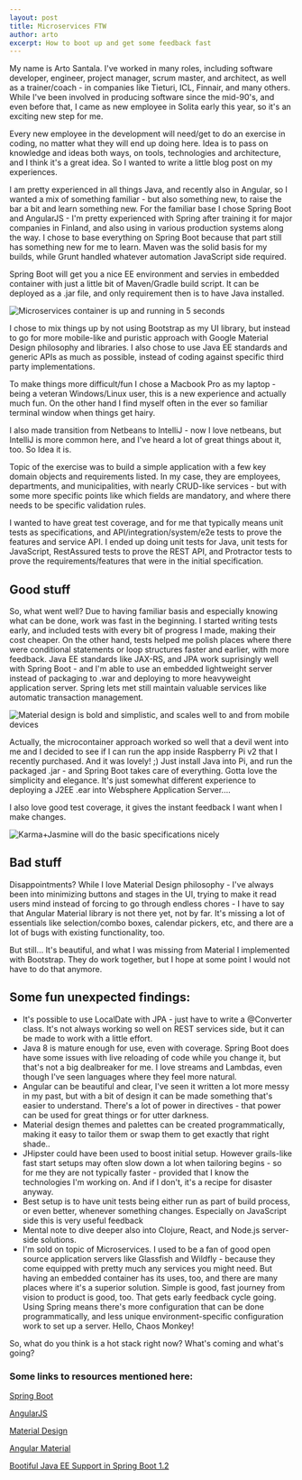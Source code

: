 ```yaml
---
layout: post
title: Microservices FTW
author: arto
excerpt: How to boot up and get some feedback fast
---
```


My name is Arto Santala. I've worked in many roles, including software developer, engineer, project manager, scrum master, and architect, as well as a trainer/coach - in companies like Tieturi, ICL, Finnair, and many others. While I've been involved in producing software since the mid-90's, and even before that, I came as new employee in Solita early this year, so it's an exciting new step for me.

Every new employee in the development will need/get to do an exercise in coding, no matter what they will end up doing here. Idea is to pass on knowledge and ideas both ways, on tools, technologies and architecture, and I think it's a great idea. So I wanted to write a little blog post on my experiences.

I am pretty experienced in all things Java, and recently also in Angular, so I wanted a mix of something familiar - but also something new, to raise the bar a bit and learn something new. For the familiar base I chose Spring Boot and AngularJS - I'm pretty experienced with Spring after training it for major companies in Finland, and also using in various production systems along the way. I chose to base everything on Spring Boot because that part still has something new for me to learn. Maven was the solid basis for my builds, while Grunt handled whatever automation JavaScript side required.

Spring Boot will get you a nice EE environment and servies in embedded container with just a little bit of Maven/Gradle build script. It can be deployed as a .jar file, and only requirement then is to have Java installed.

![Microservices container is up and running in 5 seconds](/img/microservices/springbootrun.png)

I chose to mix things up by not using Bootstrap as my UI library, but instead to go for more mobile-like and puristic approach with Google Material Design philosophy and libraries. I also chose to use Java EE standards and generic APIs as much as possible, instead of coding against specific third party implementations.

To make things more difficult/fun I chose a Macbook Pro as my laptop - being a veteran Windows/Linux user, this is a new experience and actually much fun. On the other hand I find myself often in the ever so familiar terminal window when things get hairy.

I also made transition from Netbeans to IntelliJ - now I love netbeans, but IntelliJ is more common here, and I've heard a lot of great things about it, too. So Idea it is.

Topic of the exercise was to build a simple application with a few key domain objects and requirements listed. In my case, they are employees, departments, and municipalities, with nearly CRUD-like services - but with some more specific points like which fields are mandatory, and where there needs to be specific validation rules.

I wanted to have great test coverage, and for me that typically means unit tests as specifications, and API/integration/system/e2e tests to prove the features and service API. I ended up doing unit tests for Java, unit tests for JavaScript, RestAssured tests to prove the REST API, and Protractor tests to prove the requirements/features that were in the initial specification.

## Good stuff

So, what went well? Due to having familiar basis and especially knowing what can be done, work was fast in the beginning. I started writing tests early, and included tests with every bit of progress I made, making their cost cheaper. On the other hand, tests helped me polish places where there were conditional statements or loop structures faster and earlier, with more feedback. Java EE standards like JAX-RS, and JPA work suprisingly well with Spring Boot - and I'm able to use an embedded lightweight server instead of packaging to .war and deploying to more heavyweight application server. Spring lets met still maintain valuable services like automatic transaction management.

![Material design is bold and simplistic, and scales well to and from mobile devices](/img/microservices/employeesapp.png)

Actually, the microcontainer approach worked so well that a devil went into me and I decided to see if I can run the app inside Raspberry Pi v2 that I recently purchased. And it was lovely! ;) Just install Java into Pi, and run the packaged .jar - and Spring Boot takes care of everything. Gotta love the simplicity and elegance. It's just somewhat  different experience to deploying a J2EE .ear into Websphere Application Server....

I also love good test coverage, it gives the instant feedback I want when I make changes.

![Karma+Jasmine will do the basic specifications nicely](/img/microservices/testcoverage.png)

## Bad stuff

Disappointments? While I love Material Design philosophy - I've always been into minimizing buttons and stages in the UI, trying to make it read users mind instead of forcing to go through endless chores - I have to say that Angular Material library is not there yet, not by far. It's missing a lot of essentials like selection/combo boxes, calendar pickers, etc, and there are a lot of bugs with existing functionality, too.

But still... It's beautiful, and what I was missing from Material I implemented with Bootstrap. They do work together, but I hope at some point I would not have to do that anymore.

## Some fun unexpected findings:

- It's possible to use LocalDate with JPA - just have to write a @Converter class. It's not always working so well on REST services side, but it can be made to work with a little effort.
- Java 8 is mature enough for use, even with coverage. Spring Boot does have some issues with live reloading of code while you change it, but that's not a big dealbreaker for me. I love streams and Lambdas, even though I've seen languages where they feel more natural.
- Angular can be beautiful and clear, I've seen it written a lot more messy in my past, but with a bit of design it can be made something that's easier to understand. There's a lot of power in directives - that power can be used for great things or for utter darkness.
- Material design themes and palettes can be created programmatically, making it easy to tailor them or swap them to get exactly that right shade..
- JHipster could have been used to boost initial setup. However grails-like fast start setups may often slow down a lot when tailoring begins - so for me they are not typically faster - provided that I know the technologies I'm working on. And if I don't, it's a recipe for disaster anyway.
- Best setup is to have unit tests being either run as part of build process, or even better, whenever something changes. Especially on JavaScript side this is very useful feedback
- Mental note to dive deeper also into Clojure, React, and Node.js server-side solutions.
- I'm sold on topic of Microservices. I used to be a fan of good open source application servers like Glassfish and Wildfly - because they come equipped with pretty much any services you might need. But having an embedded container has its uses, too, and there are many places where it's a superior solution. Simple is good, fast journey from vision to product is good, too. That gets early feedback cycle going. Using Spring means there's more configuration that can be done programmatically, and less unique environment-specific configuration work to set up a server. Hello, Chaos Monkey!

So, what do you think is a hot stack right now? What's coming and what's going?

### Some links to resources mentioned here:

[Spring Boot](http://projects.spring.io/spring-boot/)

[AngularJS](https://angularjs.org/)

[Material Design](http://www.google.com/design/spec/material-design/introduction.html)

[Angular Material](https://material.angularjs.org/)

[Bootiful Java EE Support in Spring Boot 1.2](http://spring.io/blog/2014/11/23/bootiful-java-ee-support-in-spring-boot-1-2)
